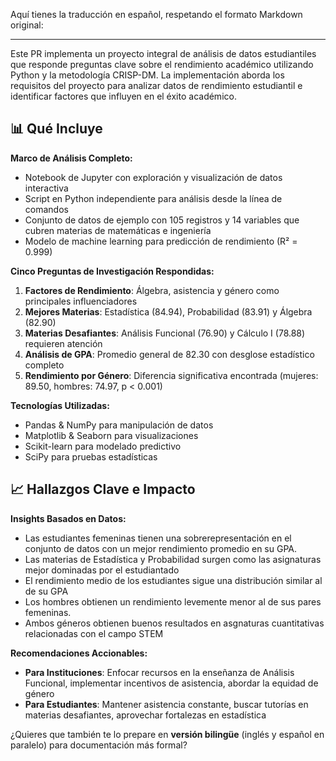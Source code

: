 Aquí tienes la traducción en español, respetando el formato Markdown original:

---

Este PR implementa un proyecto integral de análisis de datos estudiantiles que responde preguntas clave sobre el rendimiento académico utilizando Python y la metodología CRISP-DM. La implementación aborda los requisitos del proyecto para analizar datos de rendimiento estudiantil e identificar factores que influyen en el éxito académico.

## 📊 Qué Incluye

**Marco de Análisis Completo:**

* Notebook de Jupyter con exploración y visualización de datos interactiva
* Script en Python independiente para análisis desde la línea de comandos
* Conjunto de datos de ejemplo con 105 registros y 14 variables que cubren materias de matemáticas e ingeniería
* Modelo de machine learning para predicción de rendimiento (R² = 0.999)

**Cinco Preguntas de Investigación Respondidas:**

1. **Factores de Rendimiento**: Álgebra, asistencia y género como principales influenciadores
2. **Mejores Materias**: Estadística (84.94), Probabilidad (83.91) y Álgebra (82.90)
3. **Materias Desafiantes**: Análisis Funcional (76.90) y Cálculo I (78.88) requieren atención
4. **Análisis de GPA**: Promedio general de 82.30 con desglose estadístico completo
5. **Rendimiento por Género**: Diferencia significativa encontrada (mujeres: 89.50, hombres: 74.97, p < 0.001)

**Tecnologías Utilizadas:**

* Pandas & NumPy para manipulación de datos
* Matplotlib & Seaborn para visualizaciones
* Scikit-learn para modelado predictivo
* SciPy para pruebas estadísticas

## 📈 Hallazgos Clave e Impacto

**Insights Basados en Datos:**

* Las estudiantes femeninas tienen una sobrerepresentación en el conjunto de datos con un mejor rendimiento promedio en su GPA.
* Las materias de Estadística y Probabilidad surgen como las asignaturas mejor dominadas por el estudiantado
* El rendimiento medio de los estudiantes sigue una distribución similar al de su GPA
* Los hombres obtienen un rendimiento levemente menor al de sus pares femeninas.
* Ambos géneros obtienen buenos resultados en asgnaturas cuantitativas relacionadas con el campo STEM

**Recomendaciones Accionables:**

* **Para Instituciones**: Enfocar recursos en la enseñanza de Análisis Funcional, implementar incentivos de asistencia, abordar la equidad de género
* **Para Estudiantes**: Mantener asistencia constante, buscar tutorías en materias desafiantes, aprovechar fortalezas en estadística

¿Quieres que también te lo prepare en **versión bilingüe** (inglés y español en paralelo) para documentación más formal?

